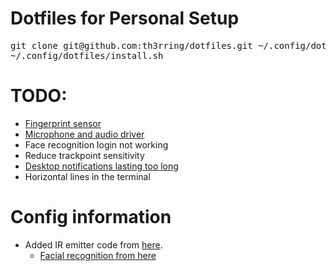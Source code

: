   # Dotfiles for Personal Setup #
<pre>
git clone git@github.com:th3rring/dotfiles.git ~/.config/dotfiles
~/.config/dotfiles/install.sh
</pre>

  # TODO: #
  * [Fingerprint sensor](https://forums.lenovo.com/t5/Other-Linux-Discussions/How-To-Configure-X1-Carbon-Gen-7-on-Debian-FingerPrint-4G-Modem/td-p/4550327/page/4)
  * [Microphone and audio driver](https://bbs.archlinux.org/viewtopic.php?pid=1868200#p1868200)
  * Face recognition login not working
  * Reduce trackpoint sensitivity
  * [Desktop notifications lasting too long](https://forum.kde.org/viewtopic.php?f=289&t=160839)
  * Horizontal lines in the terminal
  
# Config information #
  * Added IR emitter code from [here](https://github.com/PetePriority/chicony-ir-toggle.git).
    * [Facial recognition from here](https://github.com/boltgolt/howdy)
